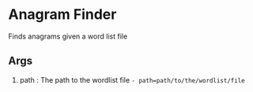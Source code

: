 # Anagram Finder

Finds anagrams given a word list file

## Args
1. path : The path to the wordlist file
   `- path=path/to/the/wordlist/file`